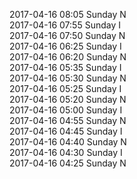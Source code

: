 2017-04-16 08:05 Sunday  N  
2017-04-16 07:55 Sunday  I  
2017-04-16 07:50 Sunday  N  
2017-04-16 06:25 Sunday  I  
2017-04-16 06:20 Sunday  N  
2017-04-16 05:35 Sunday  I  
2017-04-16 05:30 Sunday  N  
2017-04-16 05:25 Sunday  I  
2017-04-16 05:20 Sunday  N  
2017-04-16 05:00 Sunday  I  
2017-04-16 04:55 Sunday  N  
2017-04-16 04:45 Sunday  I  
2017-04-16 04:40 Sunday  N  
2017-04-16 04:30 Sunday  I  
2017-04-16 04:25 Sunday  N  
